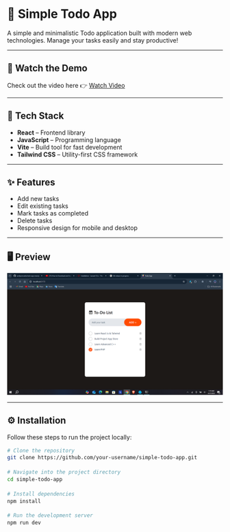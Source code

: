 # 📝 Simple Todo App

A simple and minimalistic Todo application built with modern web technologies. Manage your tasks easily and stay productive!

---

## 🎥 Watch the Demo
Check out the video here 👉 [Watch Video](https://youtube.com)

---

## 🚀 Tech Stack
- **React** – Frontend library
- **JavaScript** – Programming language
- **Vite** – Build tool for fast development
- **Tailwind CSS** – Utility-first CSS framework

---

## ✨ Features
- Add new tasks
- Edit existing tasks
- Mark tasks as completed
- Delete tasks
- Responsive design for mobile and desktop

---

## 🖥️ Preview
![App Preview](images/todo-app.png)

---

## ⚙️ Installation

Follow these steps to run the project locally:

```bash
# Clone the repository
git clone https://github.com/your-username/simple-todo-app.git

# Navigate into the project directory
cd simple-todo-app

# Install dependencies
npm install

# Run the development server
npm run dev
